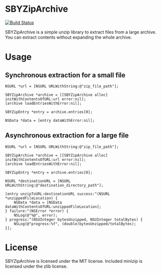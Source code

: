# SBYZipArchive
[![Build Status](https://travis-ci.org/shoby/SBYZipArchive.svg?branch=master)](https://travis-ci.org/shoby/SBYZipArchive)

SBYZipArchive is a simple unzip library to extract files from a large archive.
You can extract contents without expanding the whole archive.

# Usage
## Synchronous extraction for a small file
```objc
NSURL *url = [NSURL URLWithString:@"zip_file_path"];

SBYZipArchive *archive = [[SBYZipArchive alloc] initWithContentsOfURL:url error:nil];
[archive loadEntriesWithError:nil];

SBYZipEntry *entry = archive.entries[0];

NSData *data = [entry dataWithError:nil];
```

## Asynchronous extraction for a large file
```objc
NSURL *url = [NSURL URLWithString:@"zip_file_path"];

SBYZipArchive *archive = [[SBYZipArchive alloc] initWithContentsOfURL:url error:nil];
[archive loadEntriesWithError:nil];

SBYZipEntry *entry = archive.entries[0];

NSURL *destinationURL = [NSURL URLWithString:@"destination_directory_path"];

[entry unzipToURL:destinationURL success:^(NSURL *unzippedFileLocation) {
    NSData *data = [NSData dataWithContentsOfURL:unzippedFileLocation];
} failure:^(NSError *error) {
    NSLog(@"%@", error);
} progress:^(NSUInteger bytesUnzipped, NSUInteger totalBytes) {
    NSLog(@"progress:%f", (double)bytesUnzipped/totalBytes);
}];
```

# License
SBYZipArchive is licensed under the MIT license.
Included minizip is licensed under the zlib license.
